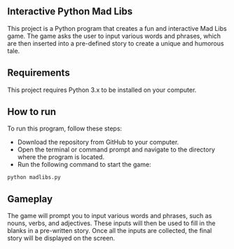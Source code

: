 ## Interactive Python Mad Libs
This project is a Python program that creates a fun and interactive Mad Libs game. The game asks the user to input various words and phrases, which are then inserted into a pre-defined story to create a unique and humorous tale.

## Requirements
This project requires Python 3.x to be installed on your computer.

## How to run
To run this program, follow these steps:

- Download the repository from GitHub to your computer.
- Open the terminal or command prompt and navigate to the directory where the program is located.
- Run the following command to start the game:

```
python madlibs.py
```
## Gameplay
The game will prompt you to input various words and phrases, such as nouns, verbs, and adjectives. These inputs will then be used to fill in the blanks in a pre-written story. Once all the inputs are collected, the final story will be displayed on the screen.